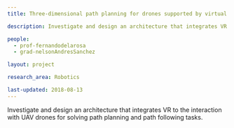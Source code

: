 ```yaml
---
title: Three-dimensional path planning for drones supported by virtual reality technology.

description: Investigate and design an architecture that integrates VR to the interaction with UAV drones for solving path planning and path following tasks.

people:
  - prof-fernandodelarosa
  - grad-nelsonAndresSanchez

layout: project  

research_area: Robotics

last-updated: 2018-08-13
---
```

Investigate and design an architecture that integrates VR to the interaction with UAV drones for solving path planning and path following tasks.
